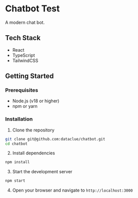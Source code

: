 # Chatbot Test

A modern chat bot.

## Tech Stack

- React
- TypeScript
- TailwindCSS

## Getting Started

### Prerequisites

- Node.js (v18 or higher)
- npm or yarn

### Installation

1. Clone the repository

```bash
git clone git@github.com:dataclue/chatbot.git
cd chatbot
```

2. Install dependencies

```bash
npm install
```

3. Start the development server

```bash
npm start
```

4. Open your browser and navigate to `http://localhost:3000`
